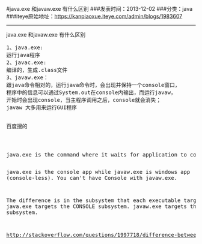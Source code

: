 #java.exe 和javaw.exe 有什么区别
###发表时间：2013-12-02
###分类：java
###iteye原始地址：<a href="https://kanpiaoxue.iteye.com/admin/blogs/1983607" target="_blank">https://kanpiaoxue.iteye.com/admin/blogs/1983607</a>

---

<div class="iteye-blog-content-contain" style="font-size: 14px;"> 
 <p>java.exe 和javaw.exe 有什么区别</p> 
 <pre name="code" class="java">1、java.exe: 
运行java程序 
2、javac.exe: 
编译的，生成.class文件 
3、javaw.exe： 
跟java命令相对的，运行java命令时，会出现并保持一个console窗口， 
程序中的信息可以通过System.out在console内输出，而运行javaw， 
开始时会出现console，当主程序调用之后，console就会消失； 
javaw 大多用来运行GUI程序 

百度搜的</pre> 
 <p>&nbsp;</p> 
 <pre name="code" class="java">java.exe is the command where it waits for application to complete untill it takes the next command. javaw.exe is the command which will not wait for the application to complete. you can go ahead with another commands.


java.exe is the console app while javaw.exe is windows app (console-less). You can't have Console with javaw.exe.


The difference is in the subsystem that each executable targets.
java.exe targets the CONSOLE subsystem.
javaw.exe targets the WINDOWS subsystem.

http://stackoverflow.com/questions/1997718/difference-between-java-exe-and-javaw-exe</pre> 
 <p>&nbsp;</p> 
</div>